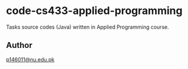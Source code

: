 # code-cs433-applied-programming
Tasks source codes (Java) written in Applied Programming course.

## Author
p146011@nu.edu.pk

